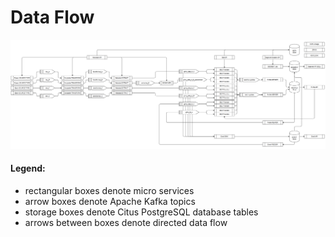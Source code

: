 # Data Flow

![Data flow across Granary](../../.gitbook/assets/dataflow.PNG)

#### Legend:

* rectangular boxes denote micro services
* arrow boxes denote Apache Kafka topics
* storage boxes denote Citus PostgreSQL database tables
* arrows between boxes denote directed data flow